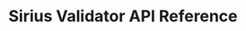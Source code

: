 ---
title: Sirius Validator API Reference

language_tabs: # must be one of https://git.io/vQNgJ
  - protobuf

meta:
- name: description
  content: Sirius Validator API Reference

includes:
  - introduction.md
  - feedback.md
  - api_usage.md
  - v1/invites.md
  - v1/blockchains.md
  - v1/approval_requests.md
  - v1/data_structures.md

search: true
code_clipboard: true
---